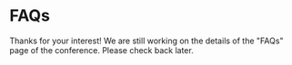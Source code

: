 # FAQs

Thanks for your interest! We are still working on the details of the "FAQs" page of the conference. Please check back later.